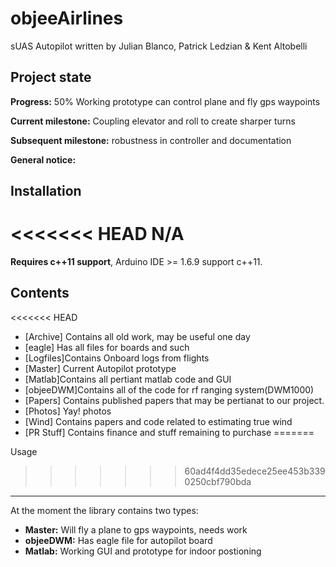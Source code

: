 # objeeAirlines
sUAS Autopilot written by Julian Blanco, Patrick Ledzian & Kent Altobelli

Project state
-------------

**Progress:** 50% Working prototype can control plane and fly gps waypoints

**Current milestone:** Coupling elevator and roll to create sharper turns

**Subsequent milestone:** robustness in controller and documentation

**General notice:** 

Installation
------------
<<<<<<< HEAD
N/A
=======

**Requires c++11 support**, Arduino IDE >= 1.6.9 support c++11.

Contents
--------

<<<<<<< HEAD
 * [Archive] Contains all old work, may be useful one day
 * [eagle] Has all files for boards and such
 * [Logfiles]Contains Onboard logs from flights
 * [Master] Current Autopilot prototype
 * [Matlab]Contains all pertiant matlab code and GUI
 * [objeeDWM]Contains all of the code for rf ranging system(DWM1000)
 * [Papers] Contains published papers that may be pertianat to our project.
 * [Photos] Yay! photos
 * [Wind] Contains papers and code related to estimating true wind
 * [PR Stuff] Contains finance and stuff remaining to purchase
=======
 
Usage
>>>>>>> 60ad4f4dd35edece25ee453b3390250cbf790bda
-----


At the moment the library contains two types:
 * **Master:** Will fly a plane to gps waypoints, needs work
 * **objeeDWM:** Has eagle file for autopilot board 
 * **Matlab:** Working GUI and prototype for indoor postioning
 

